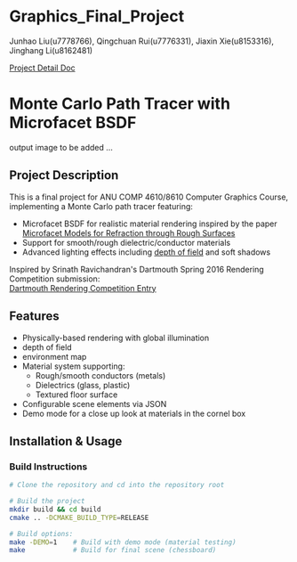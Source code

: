 # Graphics_Final_Project
Junhao Liu(u7778766), Qingchuan Rui(u7776331), Jiaxin Xie(u8153316), Jinghang Li(u8162481)

[Project Detail Doc](https://docs.google.com/document/d/1A8Ojkn1N-bKzjAkaoPQIdWHmSiVXNFrjWJzCkogCvlA/edit?tab=t.0)

# Monte Carlo Path Tracer with Microfacet BSDF

output image to be added ...

## Project Description

This is a final project for ANU COMP 4610/8610 Computer Graphics Course, implementing a Monte Carlo path tracer featuring:

- Microfacet BSDF for realistic material rendering inspired by the paper [Microfacet Models for Refraction through Rough Surfaces](https://www.graphics.cornell.edu/~bjw/microfacetbsdf.pdf)
- Support for smooth/rough dielectric/conductor materials
- Advanced lighting effects including [depth of field](https://blog.demofox.org/2018/07/04/pathtraced-depth-of-field-bokeh/) and soft shadows

Inspired by Srinath Ravichandran's Dartmouth Spring 2016 Rendering Competition submission:  
[Dartmouth Rendering Competition Entry](https://www.cs.dartmouth.edu/~rendering-competition/sp2016/submissions/srinathravichandran/final.html)

## Features

- Physically-based rendering with global illumination
- depth of field
- environment map
- Material system supporting:
  - Rough/smooth conductors (metals)
  - Dielectrics (glass, plastic)
  - Textured floor surface
- Configurable scene elements via JSON
- Demo mode for a close up look at materials in the cornel box

## Installation & Usage

### Build Instructions

```bash
# Clone the repository and cd into the repository root

# Build the project
mkdir build && cd build
cmake .. -DCMAKE_BUILD_TYPE=RELEASE

# Build options:
make -DEMO=1    # Build with demo mode (material testing)
make            # Build for final scene (chessboard)
